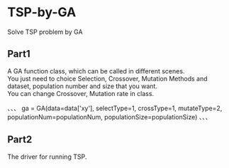 # TSP-by-GA
Solve TSP problem by GA

## Part1 
A GA function class, which can be called in different scenes.  
You just need to choice Selection, Crossover, Mutation Methods and dataset, population number and size that you want.   
You can change Crossover, Mutation rate in class.  

、、、
ga = GA(data=data['xy'],
            selectType=1,
            crossType=1,
            mutateType=2,
            populationNum=populationNum,
            populationSize=populationSize)
、、、

## Part2
The driver for running TSP.
